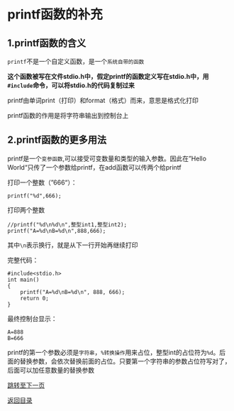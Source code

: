 # printf函数的补充

## 1.printf函数的含义

`printf`不是一个自定义函数，是一个`系统自带的函数`

**这个函数被写在文件stdio.h中，假定printf的函数定义写在stdio.h中，用`#include`命令，可以将stdio.h的代码复制过来**

printf由单词print（打印）和format（格式）而来，意思是格式化打印

printf函数的作用是将字符串输出到控制台上

## 2.printf函数的更多用法

printf是一个`变参函数`,可以接受可变数量和类型的输入参数。因此在”Hello World“只传了一个参数给printf，在add函数可以传两个给printf

打印一个整数（”666“）：

```
printf("%d",666);
```

打印两个整数

```
//printf("%d\n%d\n",整型int1,整型int2);
printf("A=%d\nB=%d\n",888,666);
```

其中`\n`表示换行，就是从下一行开始再继续打印

完整代码：

```
#include<stdio.h>
int main()
{
	printf("A=%d\nB=%d\n", 888, 666);
	return 0;
}
```

最终控制台显示：

```
A=888
B=666
```

printf的第一个参数必须是`字符串`，`%转换操作`用来占位，整型int的占位符为`%d`。后面的替换参数，会依次替换前面的占位。只要第一个字符串的参数占位符写对了，后面可以加任意数量的替换参数

[跳转至下一页](https://github.com/GuangYu-yu/Learn-C-language-from-scratch/blob/main/%E7%9B%AE%E5%BD%95%E6%96%87%E4%BB%B6/%E6%95%B4%E6%95%B0%E6%95%B0%E6%8D%AE%E7%B1%BB%E5%9E%8B.md)

[返回目录](https://github.com/GuangYu-yu/Learn-C-language-from-scratch/blob/main/%E7%9B%AE%E5%BD%95%E6%96%87%E4%BB%B6/%E7%9B%AE%E5%BD%95.md)
